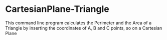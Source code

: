 # CartesianPlane-Triangle
 This command line program calculates the Perimeter and the Area of a Triangle by inserting the coordinates of A, B and C points, so on a Cartesian Plane
